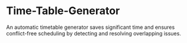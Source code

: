 # Time-Table-Generator
An automatic timetable generator saves significant time and ensures conflict-free scheduling by detecting and resolving overlapping issues.
